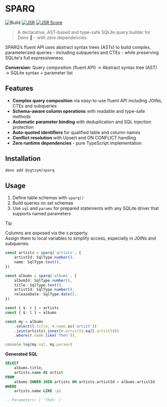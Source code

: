 # SPARQ

![Build](https://github.com/sgtzym/sparq/actions/workflows/build.yml/badge.svg)
[![JSR](https://jsr.io/badges/@sgtzym/sparq)](https://jsr.io/@sgtzym/sparq)
[![JSR Score](https://jsr.io/badges/@sgtzym/sparq/score)](https://jsr.io/@sgtzym/sparq)

> A declarative, AST-based and type-safe SQLite query builder for Deno 🦕 - with
> zero dependencies.

SPARQ’s fluent API uses abstract syntax trees (ASTs) to build complex,
parameterized queries - including subqueries and CTEs - while preserving
SQLite's full expressiveness.

**Conversion:** Query composition (fluent API) → Abstract syntax tree (AST) →
SQLite syntax + parameter list

## Features

- **Complex query composition** via easy-to-use fluent API including JOINs, CTEs
  and subqueries
- **Schema-aware column operations** with readable and type-safe methods
- **Automatic parameter binding** with deduplication and SQL injection
  protection
- **Auto-quoted identifiers** for qualified table and column names
- **Conflict resolution** with Upsert and ON CONFLICT handling
- **Zero runtime dependencies** - pure TypeScript implementation

## Installation

```bash
deno add @sgtzym/sparq
```

## Usage

1. Define table schemas with `sparq()`
2. Build queries on set schemas
3. Use `sql` and `params` for prepared statements with any SQLite driver that
   supports named parameters

> [!TIP]
> Columns are exposed via the `$` property.\
> Assign them to local variables to simplify access, especially in JOINs and
> subqueries.

```ts
const artists = sparq('artists', {
    artistId: SqlType.number(),
    name: SqlType.text(),
})

const albums = sparq('albums', {
    albumId: SqlType.number(),
    title: SqlType.text(),
    artistId: SqlType.number(),
    releaseDate: SqlType.date(),
})

const { $: r } = artists
const { $: l } = albums

const my = albums
    .select(l.title, r.name.as('artist'))
    .join(artists).inner(r.artistId.eq(l.artistId))
    .where(r.name.like('The%')),

console.log(my.sql, my.params)
```

**Generated SQL**:

```sql
SELECT
    albums.title,
    artists.name AS artist
FROM
    albums INNER JOIN artists ON artists.artistId = albums.artistId
WHERE
    artists.name LIKE :p1

-- Parameters: [ 'The%' ]
```

